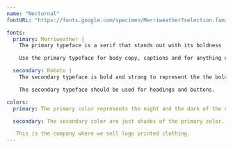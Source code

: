 ```yaml
---
name: "Nocturnal"
fontURL: "https://fonts.google.com/specimen/Merriweather?selection.family=Merriweather|Roboto"

fonts:
  primary: Merriweather |
    The primary typeface is a serif that stands out with its boldness

    Use the primary typeface for body copy, captions and for anything default.

  secondary: Roboto |
    The secondary typeface is bold and strong to represent the the boldness of the night.

    The secondary typeface should be used for headings and buttons.

colors:
  primary: The primary color represents the night and the dark of the night where nocturnal creatures reside. Use it for headers and footers.

  secondary: The secondary color are just shades of the primary color. Use for sub headers and buttons.

   This is the company where we sell logo printed clothing.
---
```

